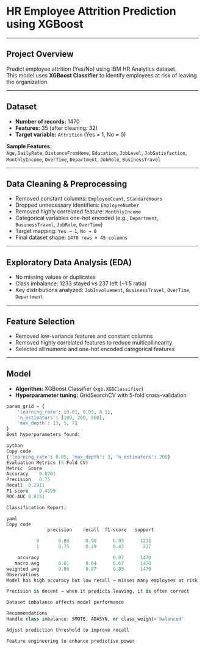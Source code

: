 # HR Employee Attrition Prediction using XGBoost

---

## Project Overview
Predict employee attrition (Yes/No) using IBM HR Analytics dataset.  
This model uses **XGBoost Classifier** to identify employees at risk of leaving the organization.

---

## Dataset 
- **Number of records:** 1470  
- **Features:** 35 (after cleaning: 32)  
- **Target variable:** `Attrition` (Yes = 1, No = 0)  

**Sample Features:**  
`Age`, `DailyRate`, `DistanceFromHome`, `Education`, `JobLevel`, `JobSatisfaction`, `MonthlyIncome`, `OverTime`, `Department`, `JobRole`, `BusinessTravel`

---

## Data Cleaning & Preprocessing
- Removed constant columns: `EmployeeCount`, `StandardHours`  
- Dropped unnecessary identifiers: `EmployeeNumber`  
- Removed highly correlated feature: `MonthlyIncome`  
- Categorical variables one-hot encoded (e.g., `Department`, `BusinessTravel`, `JobRole`, `OverTime`)  
- Target mapping: `Yes → 1`, `No → 0`  
- Final dataset shape: `1470 rows × 45 columns`  

---

## Exploratory Data Analysis (EDA)
- No missing values or duplicates  
- Class imbalance: 1233 stayed vs 237 left (~1:5 ratio)  
- Key distributions analyzed: `JobInvolvement`, `BusinessTravel`, `OverTime`, `Department`  

---

## Feature Selection
- Removed low-variance features and constant columns  
- Removed highly correlated features to reduce multicollinearity  
- Selected all numeric and one-hot encoded categorical features  

---

## Model
- **Algorithm:** XGBoost Classifier (`xgb.XGBClassifier`)  
- **Hyperparameter tuning:** GridSearchCV with 5-fold cross-validation  
```python
param_grid = {
    'learning_rate': [0.01, 0.05, 0.1],
    'n_estimators': [100, 200, 300],
    'max_depth': [3, 5, 7]
}
Best hyperparameters found:

python
Copy code
{'learning_rate': 0.05, 'max_depth': 3, 'n_estimators': 200}
Evaluation Metrics (5-Fold CV)
Metric	Score
Accuracy	0.8701
Precision	0.75
Recall	0.2911
F1-score	0.4195
ROC-AUC	0.8151

Classification Report:

yaml
Copy code
               precision    recall  f1-score   support

           0       0.88      0.98      0.93      1233
           1       0.75      0.29      0.42       237

    accuracy                           0.87      1470
   macro avg       0.81      0.64      0.67      1470
weighted avg       0.86      0.87      0.85      1470
Observations
Model has high accuracy but low recall → misses many employees at risk

Precision is decent → when it predicts leaving, it is often correct

Dataset imbalance affects model performance

Recommendations
Handle class imbalance: SMOTE, ADASYN, or class_weight='balanced'

Adjust prediction threshold to improve recall

Feature engineering to enhance predictive power
